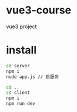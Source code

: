 # vue3-course
vue3 project

# install

```bash
cd server
npm i
node app.js // 启服务
```

```bash
cd ..
cd client
npm i
npm run dev
```
